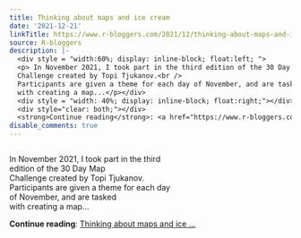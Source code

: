 ```yaml
---
title: Thinking about maps and ice cream
date: '2021-12-21'
linkTitle: https://www.r-bloggers.com/2021/12/thinking-about-maps-and-ice-cream/
source: R-bloggers
description: |-
  <div style = "width:60%; display: inline-block; float:left; ">
  <p> In November 2021, I took part in the third edition of the 30 Day Map<br />
  Challenge created by Topi Tjukanov.<br />
  Participants are given a theme for each day of November, and are tasked<br />
  with creating a map...</p></div>
  <div style = "width: 40%; display: inline-block; float:right;"></div>
  <div style="clear: both;"></div>
  <strong>Continue reading</strong>: <a href="https://www.r-bloggers.com/2021/12/thinking-about-maps-and-ice-cream/">Thinking about maps and ice ...
disable_comments: true
---
```

<div style = "width:60%; display: inline-block; float:left; ">
<p> In November 2021, I took part in the third edition of the 30 Day Map<br />
Challenge created by Topi Tjukanov.<br />
Participants are given a theme for each day of November, and are tasked<br />
with creating a map...</p></div>
<div style = "width: 40%; display: inline-block; float:right;"></div>
<div style="clear: both;"></div>
<strong>Continue reading</strong>: <a href="https://www.r-bloggers.com/2021/12/thinking-about-maps-and-ice-cream/">Thinking about maps and ice ...
